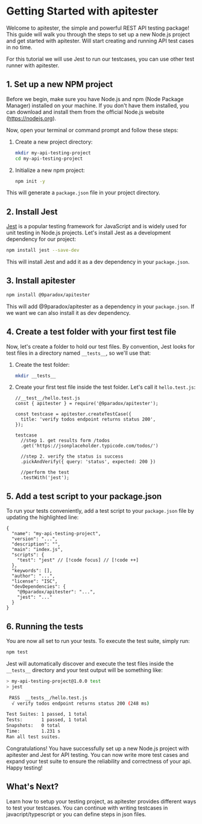 # Getting Started with apitester

Welcome to apitester, the simple and powerful REST API testing package! This guide will walk you through the steps to set up a new Node.js project and get started with apitester. Will start creating and running API test cases in no time.

For this tutorial we will use Jest to run our testcases, you can use other test runner with apitester.

## 1. Set up a new NPM project

Before we begin, make sure you have Node.js and npm (Node Package Manager) installed on your machine. If you don't have them installed, you can download and install them from the official Node.js website (https://nodejs.org).

Now, open your terminal or command prompt and follow these steps:

1. Create a new project directory:

   ```bash
   mkdir my-api-testing-project
   cd my-api-testing-project
   ```

2. Initialize a new npm project:
   ```bash
   npm init -y
   ```

This will generate a `package.json` file in your project directory.

## 2. Install Jest

[Jest](https://jestjs.io/) is a popular testing framework for JavaScript and is widely used for unit testing in Node.js projects. Let's install Jest as a development dependency for our project:

```bash
npm install jest --save-dev
```

This will install Jest and add it as a dev dependency in your `package.json`.

## 3. Install apitester

```bash
npm install @9paradox/apitester
```

This will add @9paradox/apitester as a dependency in your `package.json`. If we want we can also install it as dev dependency.

## 4. Create a test folder with your first test file

Now, let's create a folder to hold our test files. By convention, Jest looks for test files in a directory named `__tests__`, so we'll use that:

1. Create the test folder:

   ```bash
   mkdir __tests__
   ```

2. Create your first test file inside the test folder. Let's call it `hello.test.js`:

   ```javascript:line-numbers {1}
   //__test__/hello.test.js
   const { apitester } = require('@9paradox/apitester');

   const testcase = apitester.createTestCase({
     title: 'verify todos endpoint returns status 200',
   });

   testcase
     //step 1. get results form /todos
     .get('https://jsonplaceholder.typicode.com/todos/')

     //step 2. verify the status is success
     .pickAndVerify({ query: 'status', expected: 200 })

     //perform the test
     .testWith('jest');
   ```

## 5. Add a test script to your package.json

To run your tests conveniently, add a test script to your `package.json` file by updating the highlighted line:

```json{6,7,8}
{
  "name": "my-api-testing-project",
  "version": "...",
  "description": "",
  "main": "index.js",
  "scripts": {
    "test": "jest" // [!code focus] // [!code ++]
  },
  "keywords": [],
  "author": "...",
  "license": "ISC",
  "devDependencies": {
    "@9paradox/apitester": "...",
    "jest": "..."
  }
}
```

## 6. Running the tests

You are now all set to run your tests. To execute the test suite, simply run:

```bash
npm test
```

Jest will automatically discover and execute the test files inside the `__tests__` directory and your test output will be something like:

```bash
> my-api-testing-project@1.0.0 test
> jest

 PASS  __tests__/hello.test.js
  √ verify todos endpoint returns status 200 (248 ms)

Test Suites: 1 passed, 1 total
Tests:       1 passed, 1 total
Snapshots:   0 total
Time:        1.231 s
Ran all test suites.
```

Congratulations! You have successfully set up a new Node.js project with apitester and Jest for API testing. You can now write more test cases and expand your test suite to ensure the reliability and correctness of your api. Happy testing!

## What's Next?

Learn how to setup your testing project, as apitester provides different ways to test your testcases. You can continue with writing testcases in javacript/typescript or you can define steps in json files.
